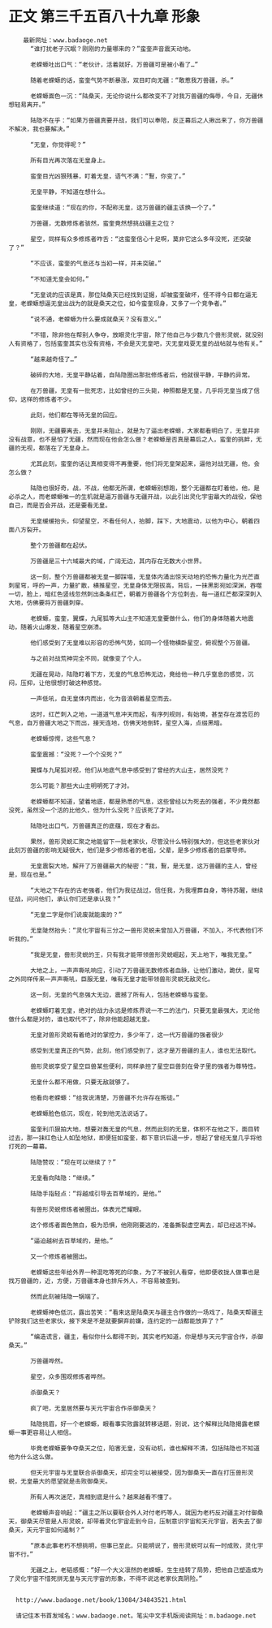 # 正文 第三千五百八十九章 形象
        最新网址：www.badaoge.net
          “谁打扰老子沉眠？刚刚的力量哪来的？”蛮奎声音震天动地。
      
          老蝾螈吐出口气：“老伙计，活着就好，万兽疆可是被小看了…”
      
          随着老蝾螈的话，蛮奎气势不断暴涨，双目盯向无疆：“敢惹我万兽疆，杀。”
      
          老蝾螈面色一沉：“陆桑天，无论你说什么都改变不了对我万兽疆的侮辱，今日，无疆休想轻易离开。”
      
          陆隐不在乎：“如果万兽疆真要开战，我们可以奉陪，反正幕后之人揪出来了，你万兽疆不解决，我也要解决。”
      
          “无皇，你觉得呢？”
      
          所有目光再次落在无皇身上。
      
          蛮奎目光凶狠残暴，盯着无皇，语气不满：“鴷，你变了。”
      
          无皇平静，不知道在想什么。
      
          蛮奎继续道：“现在的你，不配称无皇，这万兽疆的疆主该换一个了。”
      
          万兽疆，无数修炼者骇然，蛮奎竟然想挑战疆主之位？
      
          星空，同样有众多修炼者咋舌：“这蛮奎信心十足啊，莫非它这么多年没死，还突破了？”
      
          “不应该，蛮奎的气息还与当初一样，并未突破。”
      
          “不知道无皇会如何。”
      
          “无皇说的应该是真，那位陆桑天已经找到证据，却被蛮奎破坏，怪不得今日都在逼无皇，老蝾螈想逼无皇出战为的就是桑天之位，如今蛮奎现身，又多了一个竞争者。”
      
          “说不通，老蝾螈为什么要成就桑天？没有意义。”
      
          “不错，除非他在帮别人争夺，放眼灵化宇宙，除了他自己与少数几个兽形灵蜕，就没别人有资格了，包括蛮奎其实也没有资格，不会是灭无皇吧，灭无皇戏耍无皇的战帖就与他有关。”
      
          “越来越奇怪了…”
      
          破碎的大地，无皇平静站着，自陆隐圈出那批修炼者后，他就很平静，平静的异常。
      
          在万兽疆，无皇有一批死忠，比如曾经的三头毙，神照都是无皇，几乎将无皇当成了信仰，这样的修炼者不少。
      
          此刻，他们都在等待无皇的回应。
      
          刚刚，无疆要离去，无皇并未阻止，就是为了逼出老蝾螈，大家都看明白了，无皇并非没有战意，也不是怕了无疆，然而现在他会怎么做？老蝾螈是否真是幕后之人，蛮奎的挑衅，无疆的无视，都落在了无皇身上。
      
          尤其此刻，蛮奎的话让真相变得不再重要，他们将无皇架起来，逼他对战无疆，他，会怎么做？
      
          陆隐也很好奇，战，不战，他都无所谓，老蝾螈别想跑，整个无疆都在盯着他，他，是必杀之人，而老蝾螈唯一的生机就是逼万兽疆与无疆开战，以此引出灵化宇宙最大的战役，保他自己，而是否会开战，还是要看无皇。
      
          无皇缓缓抬头，仰望星空，不看任何人，抬脚，踩下，大地震动，以他为中心，朝着四面八方裂开。
      
          整个万兽疆都在起伏。
      
          万兽疆是三十六域最大的域，广阔无边，其内存在无数大小世界。
      
          这一刻，整个万兽疆都被无皇一脚踩塌，无皇体内涌出惊天动地的恐怖力量化为光芒直刺星穹，呼的一声，力量扩散，横推星空，无皇身体无限拔高，背后，一抹黑影宛如深渊，吞噬一切，脸上，暗红色竖线忽然刺出条条红芒，朝着万兽疆各个方位刺去，每一道红芒都深深刺入大地，仿佛要将万兽疆刺穿。
      
          老蝾螈，蛮奎，翼蝶，九尾狐等大山主不知道无皇要做什么，他们的身体随着大地震动，随着火山爆发，随着星空崩溃。
      
          他们感受到了无皇难以形容的恐怖气势，如同一个怪物横卧星空，俯视整个万兽疆。
      
          与之前对战荒神完全不同，就像变了个人。
      
          无疆在晃动，陆隐盯着下方，无皇的气息恐怖无边，竟给他一种几乎窒息的感觉，沉闷，压抑，让他很想打破这种感觉。
      
          一声低吼，自无皇体内而出，化为音浪朝着星空而去。
      
          这时，红芒刺入之地，一道道气息冲天而起，有序列规则，有始境，甚至存在渡苦厄的气息，自万兽疆大地之下而出，接天连地，仿佛天地倒转，星空入海，点缀黑暗。
      
          老蝾螈惊愕，这些气息？
      
          蛮奎震撼：“没死？一个个没死？”
      
          翼蝶与九尾狐对视，他们从地底气息中感受到了曾经的大山主，居然没死？
      
          怎么可能？那些大山主明明死了才对。
      
          老蝾螈都不知道，望着地底，都是熟悉的气息，这些曾经以为死去的强者，不少竟然都没死，虽然没一个活的比他久，但为什么没死？应该死了才对。
      
          陆隐吐出口气，万兽疆真正的底蕴，现在才看出。
      
          果然，兽形灵蜕汇聚之地能留下一批老家伙，尽管没什么特别强大的，但这些老家伙对此刻万兽疆的影响无疑很大，他们是多少修炼者的老祖，父辈，是多少修炼者的启蒙导师。
      
          无皇震裂大地，解开了万兽疆最大的秘密：“我，鴷，是无皇，这万兽疆的主人，曾经是，现在也是。”
      
          “大地之下存在的古老强者，他们为我征战过，信任我，为我埋葬自身，等待苏醒，继续征战，问问他们，承认你们还是承认我？”
      
          “无皇二字是你们说废就能废的？”
      
          无皇陡然抬头：“灵化宇宙有三分之一兽形灵蜕未曾加入万兽疆，不加入，不代表他们不听我的。”
      
          “我是无皇，兽形灵蜕的王，只有我才能带领兽形灵蜕崛起，天上地下，唯我无皇。”
      
          大地之上，一声声嘶吼响应，引动了万兽疆无数修炼者血脉，让他们激动，跪伏，星穹之外同样传来一声声嘶吼，臣服无皇，唯有无皇才能带领兽形灵蜕无敌灵化。
      
          这一刻，无皇的气息强大无边，震撼了所有人，包括老蝾螈与蛮奎。
      
          老蝾螈盯着无皇，绝对的战力永远是修炼界说一不二的法门，只要无皇最强大，无论他做什么都是对的，谁也取代不了，除非他能超越无皇。
      
          无皇对兽形灵蜕有着绝对的掌控力，多少年了，这一代万兽疆的强者很少
      
          感受到无皇真正的气势，此刻，他们感受到了，这才是万兽疆的主人，谁也无法取代。
      
          兽形灵蜕享受了星空巨兽某些便利，同样承担了星空巨兽刻在骨子里的强者为尊特性。
      
          无皇什么都不用做，只要无敌就够了。
      
          他看向老蝾螈：“给我说清楚，万兽疆不允许存在叛徒。”
      
          老蝾螈脸色低沉，现在，轮到他无法说话了。
      
          蛮奎利爪狠拍大地，想要对轰无皇的气息，然而此刻的无皇，体积不在他之下，面目转过去，那一抹红色让人如坠地狱，即便狂如蛮奎，都下意识后退一步，想起了曾经无皇几乎将他打死的一幕幕。
      
          陆隐赞叹：“现在可以继续了？”
      
          无皇看向陆隐：“继续。”
      
          陆隐手指轻点：“将越成引导去百草域的，是他。”
      
          有兽形灵蜕修炼者被圈出，体表光芒耀眼。
      
          这个修炼者面色煞白，极为恐惧，他刚刚要逃的，准备撕裂虚空离去，却已经逃不掉。
      
          “逼迫越树去百草域的，是他。”
      
          又一个修炼者被圈出。
      
          老蝾螈这些年给外界一种混吃等死的印象，为了不被别人看穿，他即便收拢人做事也是找万兽疆的，近，方便，万兽疆本身也排斥外人，不容易被查到。
      
          然而此刻被陆隐一锅端了。
      
          老蝾螈神色低沉，露出苦笑：“看来这是陆桑天与疆主合作做的一场戏了，陆桑天帮疆主铲除我们这些老家伙，接下来是不是就要摒弃前嫌，连约定的一战都能放弃了？”
      
          “编造谎言，疆主，看似你什么都得不到，其实老朽知道，你是想与天元宇宙合作，杀御桑天。”
      
          万兽疆哗然。
      
          星空，众多围观修炼者哗然。
      
          杀御桑天？
      
          疯了吧，无皇居然要与天元宇宙合作杀御桑天？
      
          陆隐挑眉，好一个老蝾螈，眼看事实败露就转移话题，别说，这个解释比陆隐揭露老蝾螈一事更容易让人相信。
      
          毕竟老蝾螈要争夺桑天之位，陷害无皇，没有动机，谁也解释不清，包括陆隐也不知道他为什么这么做。
      
          但天元宇宙与无皇联合杀御桑天，却完全可以被接受，因为御桑天一直在打压兽形灵蜕，无皇最大的愿望就是击败御桑天。
      
          所有人再次迷茫，真相到底是什么？越来越看不懂了。
      
          老蝾螈声音响起：“疆主之所以要联合外人对付老朽等人，就因为老朽反对疆主对付御桑天，御桑天尽管是人形灵蜕，却带着灵化宇宙走到今日，压制意识宇宙和天元宇宙，若失去了御桑天，天元宇宙如何遏制？”
      
          “原本此事老朽不想挑明，但事已至此，只能明说了，兽形灵蜕可以有一时成败，灵化宇宙不行。”
      
          无疆之上，老韬感慨：“好一个大义凛然的老蝾螈，生生扭转了局势，把他自己塑造成为了灵化宇宙不惜死拼无皇与天元宇宙的形象，不得不说这老家伙真阴险。”
      
      
      http://www.badaoge.net/book/13084/34843521.html
      
      请记住本书首发域名：www.badaoge.net。笔尖中文手机版阅读网址：m.badaoge.net